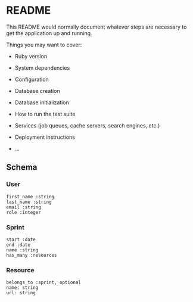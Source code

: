 # README

This README would normally document whatever steps are necessary to get the
application up and running.

Things you may want to cover:

* Ruby version

* System dependencies

* Configuration

* Database creation

* Database initialization

* How to run the test suite

* Services (job queues, cache servers, search engines, etc.)

* Deployment instructions

* ...

## Schema

### User
```
first_name :string
last_name :string
email :string
role :integer
```

### Sprint
```
start :date
end :date
name :string 
has_many :resources
```

### Resource
```
belongs_to :sprint, optional
name: string
url: string
```
